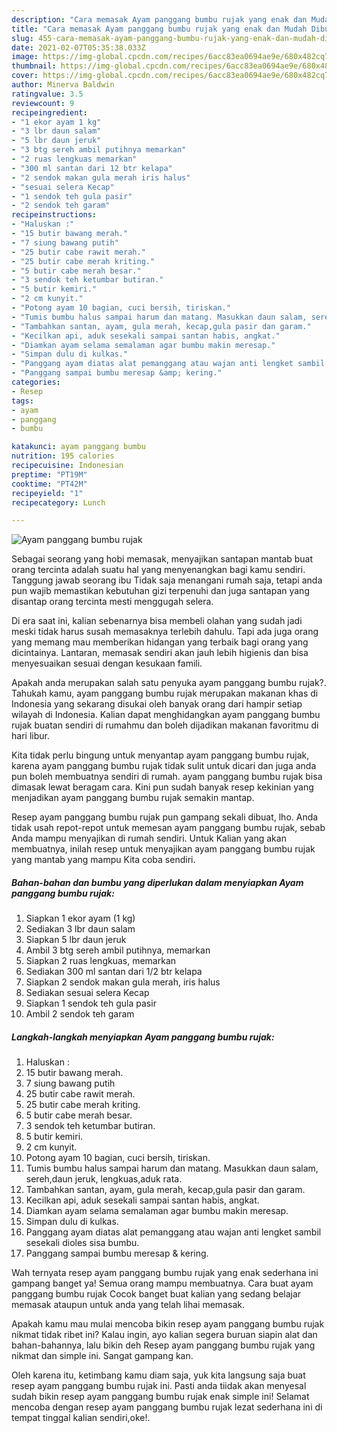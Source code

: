 ```yaml
---
description: "Cara memasak Ayam panggang bumbu rujak yang enak dan Mudah Dibuat"
title: "Cara memasak Ayam panggang bumbu rujak yang enak dan Mudah Dibuat"
slug: 455-cara-memasak-ayam-panggang-bumbu-rujak-yang-enak-dan-mudah-dibuat
date: 2021-02-07T05:35:38.033Z
image: https://img-global.cpcdn.com/recipes/6acc83ea0694ae9e/680x482cq70/ayam-panggang-bumbu-rujak-foto-resep-utama.jpg
thumbnail: https://img-global.cpcdn.com/recipes/6acc83ea0694ae9e/680x482cq70/ayam-panggang-bumbu-rujak-foto-resep-utama.jpg
cover: https://img-global.cpcdn.com/recipes/6acc83ea0694ae9e/680x482cq70/ayam-panggang-bumbu-rujak-foto-resep-utama.jpg
author: Minerva Baldwin
ratingvalue: 3.5
reviewcount: 9
recipeingredient:
- "1 ekor ayam 1 kg"
- "3 lbr daun salam"
- "5 lbr daun jeruk"
- "3 btg sereh ambil putihnya memarkan"
- "2 ruas lengkuas memarkan"
- "300 ml santan dari 12 btr kelapa"
- "2 sendok makan gula merah iris halus"
- "sesuai selera Kecap"
- "1 sendok teh gula pasir"
- "2 sendok teh garam"
recipeinstructions:
- "Haluskan :"
- "15 butir bawang merah."
- "7 siung bawang putih"
- "25 butir cabe rawit merah."
- "25 butir cabe merah kriting."
- "5 butir cabe merah besar."
- "3 sendok teh ketumbar butiran."
- "5 butir kemiri."
- "2 cm kunyit."
- "Potong ayam 10 bagian, cuci bersih, tiriskan."
- "Tumis bumbu halus sampai harum dan matang. Masukkan daun salam, sereh,daun jeruk, lengkuas,aduk rata."
- "Tambahkan santan, ayam, gula merah, kecap,gula pasir dan garam."
- "Kecilkan api, aduk sesekali sampai santan habis, angkat."
- "Diamkan ayam selama semalaman agar bumbu makin meresap."
- "Simpan dulu di kulkas."
- "Panggang ayam diatas alat pemanggang atau wajan anti lengket sambil sesekali dioles sisa bumbu."
- "Panggang sampai bumbu meresap &amp; kering."
categories:
- Resep
tags:
- ayam
- panggang
- bumbu

katakunci: ayam panggang bumbu 
nutrition: 195 calories
recipecuisine: Indonesian
preptime: "PT19M"
cooktime: "PT42M"
recipeyield: "1"
recipecategory: Lunch

---
```



![Ayam panggang bumbu rujak](https://img-global.cpcdn.com/recipes/6acc83ea0694ae9e/680x482cq70/ayam-panggang-bumbu-rujak-foto-resep-utama.jpg)

Sebagai seorang yang hobi memasak, menyajikan santapan mantab buat orang tercinta adalah suatu hal yang menyenangkan bagi kamu sendiri. Tanggung jawab seorang ibu Tidak saja menangani rumah saja, tetapi anda pun wajib memastikan kebutuhan gizi terpenuhi dan juga santapan yang disantap orang tercinta mesti menggugah selera.

Di era  saat ini, kalian sebenarnya bisa membeli olahan yang sudah jadi meski tidak harus susah memasaknya terlebih dahulu. Tapi ada juga orang yang memang mau memberikan hidangan yang terbaik bagi orang yang dicintainya. Lantaran, memasak sendiri akan jauh lebih higienis dan bisa menyesuaikan sesuai dengan kesukaan famili. 



Apakah anda merupakan salah satu penyuka ayam panggang bumbu rujak?. Tahukah kamu, ayam panggang bumbu rujak merupakan makanan khas di Indonesia yang sekarang disukai oleh banyak orang dari hampir setiap wilayah di Indonesia. Kalian dapat menghidangkan ayam panggang bumbu rujak buatan sendiri di rumahmu dan boleh dijadikan makanan favoritmu di hari libur.

Kita tidak perlu bingung untuk menyantap ayam panggang bumbu rujak, karena ayam panggang bumbu rujak tidak sulit untuk dicari dan juga anda pun boleh membuatnya sendiri di rumah. ayam panggang bumbu rujak bisa dimasak lewat beragam cara. Kini pun sudah banyak resep kekinian yang menjadikan ayam panggang bumbu rujak semakin mantap.

Resep ayam panggang bumbu rujak pun gampang sekali dibuat, lho. Anda tidak usah repot-repot untuk memesan ayam panggang bumbu rujak, sebab Anda mampu menyajikan di rumah sendiri. Untuk Kalian yang akan membuatnya, inilah resep untuk menyajikan ayam panggang bumbu rujak yang mantab yang mampu Kita coba sendiri.

<!--inarticleads1-->

##### Bahan-bahan dan bumbu yang diperlukan dalam menyiapkan Ayam panggang bumbu rujak:

1. Siapkan 1 ekor ayam (1 kg)
1. Sediakan 3 lbr daun salam
1. Siapkan 5 lbr daun jeruk
1. Ambil 3 btg sereh ambil putihnya, memarkan
1. Siapkan 2 ruas lengkuas, memarkan
1. Sediakan 300 ml santan dari 1/2 btr kelapa
1. Siapkan 2 sendok makan gula merah, iris halus
1. Sediakan sesuai selera Kecap
1. Siapkan 1 sendok teh gula pasir
1. Ambil 2 sendok teh garam




<!--inarticleads2-->

##### Langkah-langkah menyiapkan Ayam panggang bumbu rujak:

1. Haluskan :
1. 15 butir bawang merah.
1. 7 siung bawang putih
1. 25 butir cabe rawit merah.
1. 25 butir cabe merah kriting.
1. 5 butir cabe merah besar.
1. 3 sendok teh ketumbar butiran.
1. 5 butir kemiri.
1. 2 cm kunyit.
1. Potong ayam 10 bagian, cuci bersih, tiriskan.
1. Tumis bumbu halus sampai harum dan matang. Masukkan daun salam, sereh,daun jeruk, lengkuas,aduk rata.
1. Tambahkan santan, ayam, gula merah, kecap,gula pasir dan garam.
1. Kecilkan api, aduk sesekali sampai santan habis, angkat.
1. Diamkan ayam selama semalaman agar bumbu makin meresap.
1. Simpan dulu di kulkas.
1. Panggang ayam diatas alat pemanggang atau wajan anti lengket sambil sesekali dioles sisa bumbu.
1. Panggang sampai bumbu meresap &amp; kering.




Wah ternyata resep ayam panggang bumbu rujak yang enak sederhana ini gampang banget ya! Semua orang mampu membuatnya. Cara buat ayam panggang bumbu rujak Cocok banget buat kalian yang sedang belajar memasak ataupun untuk anda yang telah lihai memasak.

Apakah kamu mau mulai mencoba bikin resep ayam panggang bumbu rujak nikmat tidak ribet ini? Kalau ingin, ayo kalian segera buruan siapin alat dan bahan-bahannya, lalu bikin deh Resep ayam panggang bumbu rujak yang nikmat dan simple ini. Sangat gampang kan. 

Oleh karena itu, ketimbang kamu diam saja, yuk kita langsung saja buat resep ayam panggang bumbu rujak ini. Pasti anda tiidak akan menyesal sudah bikin resep ayam panggang bumbu rujak enak simple ini! Selamat mencoba dengan resep ayam panggang bumbu rujak lezat sederhana ini di tempat tinggal kalian sendiri,oke!.

